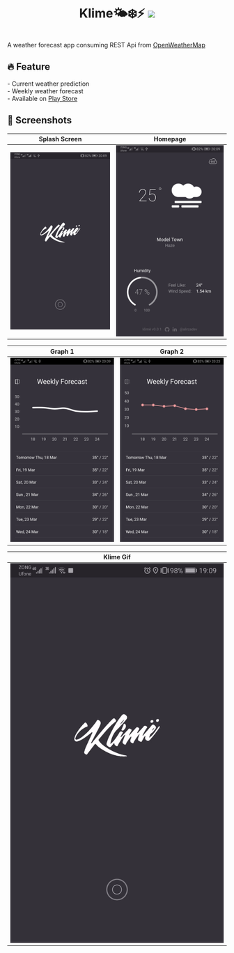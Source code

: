 <h1 align=
"center">Klime🌤❄⚡  
<img src="https://img.shields.io/github/license/mashape/apistatus.svg?style=flat-square">  
</h1>
<br>
A weather forecast app consuming REST Api from <a href="https://openweathermap.org/api">OpenWeatherMap</a>
<h2>🔥 Feature</h2>
- Current weather prediction<br>
- Weekly weather forecast<br>
- Available on <a href="https://play.google.com/store/apps/details?id=com.flutter.klime">Play Store</a>
<h2>📱 Screenshots</h2>

|        Splash Screen           |         Homepage          |
|:------------------------------:|:-------------------------:|
| ![](https://github.com/alirzadev/klime/blob/master/screenshots/splash_screen.jpg) | ![](https://github.com/alirzadev/klime/blob/master/screenshots/home_page.jpg) |                               

|        Graph 1           |         Graph 2          |
|:------------------------------:|:-------------------------:|
| ![](https://github.com/alirzadev/klime/blob/master/screenshots/weekly_weather_1.jpg) | ![](https://github.com/alirzadev/klime/blob/master/screenshots/weekly_weather_2.jpg) |

|            Klime Gif             | 
|:------------------------------:|
| ![](https://github.com/alirzadev/klime/blob/master/screenshots/klime.gif) | 


